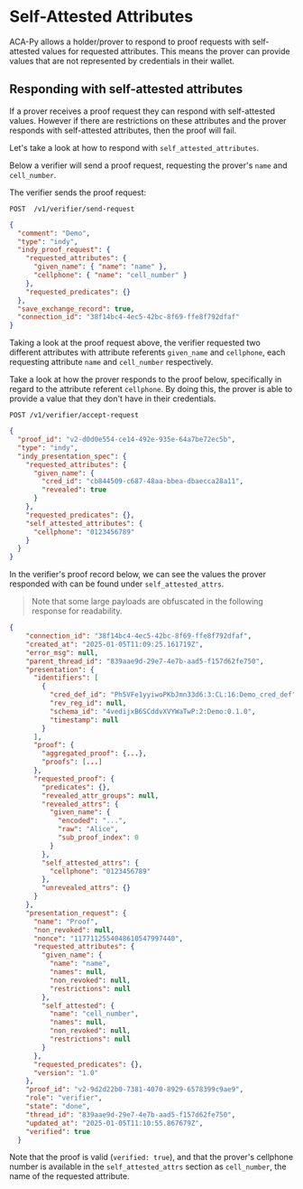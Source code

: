 # Self-Attested Attributes

ACA-Py allows a holder/prover to respond to proof requests with self-attested values for requested attributes.
This means the prover can provide values that are not represented by credentials in their wallet.

## Responding with self-attested attributes

If a prover receives a proof request they can respond with self-attested values.
However if there are restrictions on these attributes and the prover responds with self-attested attributes,
then the proof will fail.

Let's take a look at how to respond with `self_attested_attributes`.

Below a verifier will send a proof request, requesting the prover's `name` and `cell_number`.

The verifier sends the proof request:

```http
POST  /v1/verifier/send-request
```

```json
{
  "comment": "Demo",
  "type": "indy",
  "indy_proof_request": {
    "requested_attributes": {
      "given_name": { "name": "name" },
      "cellphone": { "name": "cell_number" }
    },
    "requested_predicates": {}
  },
  "save_exchange_record": true,
  "connection_id": "38f14bc4-4ec5-42bc-8f69-ffe8f792dfaf"
}
```

Taking a look at the proof request above, the verifier requested two different attributes with attribute
referents `given_name` and `cellphone`, each requesting attribute `name` and `cell_number` respectively.

Take a look at how the prover responds to the proof below, specifically in regard to the attribute referent
`cellphone`. By doing this, the prover is able to provide a value that they don't have in their credentials.

```http
POST /v1/verifier/accept-request
```

```json
{
  "proof_id": "v2-d0d0e554-ce14-492e-935e-64a7be72ec5b",
  "type": "indy",
  "indy_presentation_spec": {
    "requested_attributes": {
      "given_name": {
        "cred_id": "cb844509-c687-48aa-bbea-dbaecca28a11",
        "revealed": true
      }
    },
    "requested_predicates": {},
    "self_attested_attributes": {
      "cellphone": "0123456789"
    }
  }
}
```

In the verifier's proof record below, we can see the values the prover responded with can be found
under `self_attested_attrs`.

>Note that some large payloads are obfuscated in the following response for readability.

```json
{
    "connection_id": "38f14bc4-4ec5-42bc-8f69-ffe8f792dfaf",
    "created_at": "2025-01-05T11:09:25.161719Z",
    "error_msg": null,
    "parent_thread_id": "839aae9d-29e7-4e7b-aad5-f157d62fe750",
    "presentation": {
      "identifiers": [
        {
          "cred_def_id": "Ph5VFe1yyiwoPKbJmn33d6:3:CL:16:Demo_cred_def",
          "rev_reg_id": null,
          "schema_id": "4vedijxB6SCddvXVYWaTwP:2:Demo:0.1.0",
          "timestamp": null
        }
      ],
      "proof": {
        "aggregated_proof": {...},
        "proofs": [...]
      },
      "requested_proof": {
        "predicates": {},
        "revealed_attr_groups": null,
        "revealed_attrs": {
          "given_name": {
            "encoded": "...",
            "raw": "Alice",
            "sub_proof_index": 0
          }
        },
        "self_attested_attrs": {
          "cellphone": "0123456789"
        },
        "unrevealed_attrs": {}
      }
    },
    "presentation_request": {
      "name": "Proof",
      "non_revoked": null,
      "nonce": "1177112554048610547997440",
      "requested_attributes": {
        "given_name": {
          "name": "name",
          "names": null,
          "non_revoked": null,
          "restrictions": null
        },
        "self_attested": {
          "name": "cell_number",
          "names": null,
          "non_revoked": null,
          "restrictions": null
        }
      },
      "requested_predicates": {},
      "version": "1.0"
    },
    "proof_id": "v2-9d2d22b0-7381-4070-8929-6578399c9ae9",
    "role": "verifier",
    "state": "done",
    "thread_id": "839aae9d-29e7-4e7b-aad5-f157d62fe750",
    "updated_at": "2025-01-05T11:10:55.867679Z",
    "verified": true
  }
```

Note that the proof is valid (`verified: true`), and that the prover's cellphone number is available in
the `self_attested_attrs` section as `cell_number`, the name of the requested attribute.
